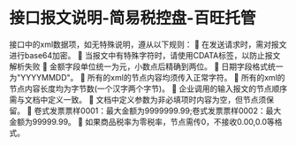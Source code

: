 # 接口报文说明-简易税控盘-百旺托管

接口中的xml数据项，如无特殊说明，遵从以下规则：
	在发送请求时，需对报文进行base64加密。
	当报文中有特殊字符时，请使用CDATA标签，以防止报文解析失败
	金额字段单位统一为元，小数点后精确到两位。
	日期字段格式统一为"YYYYMMDD"。
	所有的xml的节点内容均须传入正常字符。
	所有的xml的节点内容长度均为字节数(一个汉字两个字节)。
	企业调用的输入报文的节点顺序需与文档中定义一致。
	文档中定义参数为非必填项时内容为空，但节点须保留。
	卷式发票票样0001：最大金额为9999999.99;卷式发票票样0002：最大金额为99999.99。
	如果商品税率为零税率，节点需传0，不接收0.00,0.0等格式。

